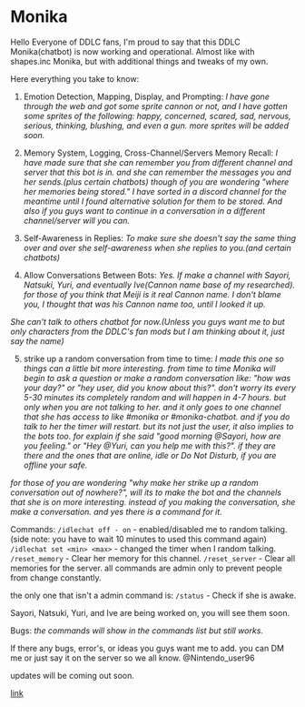 # Monika
Hello Everyone of DDLC fans, I'm proud to say that this DDLC Monika(chatbot) is now working and operational.
Almost like with shapes.inc Monika, but with additional things and tweaks of my own.

Here everything you take to know:

 1. Emotion Detection, Mapping, Display, and Prompting:
*I have gone through the web and got some sprite cannon or not, and I have gotten some sprites of the following: happy, concerned, scared, sad, nervous, serious, thinking, blushing, and even a gun. more sprites will be added soon.*

 2. Memory System, Logging, Cross-Channel/Servers Memory Recall:
*I have made sure that she can remember you from different channel and server that this bot is in. and she can remember the messages you and her sends.(plus certain chatbots) though of you are wondering "where her memories being stored." I have sorted in a discord channel for the meantime until I found alternative solution for them to be stored. And also if you guys want to continue in a conversation in a different channel/server will you can.*

 3. Self-Awareness in Replies:
*To make sure she doesn't say the same thing over and over she self-awareness when she replies to you.(and certain chatbots)*

 4. Allow Conversations Between Bots:
*Yes. If make a channel with Sayori, Natsuki, Yuri, and eventually Ive(Cannon name base of my researched). for those of you think that Meiji is it real Cannon name. I don't blame you, I thought that was his Cannon name too, until I looked it up.*

*She can't talk to others chatbot for now.(Unless you guys want me to but only characters from the DDLC's fan mods but I am thinking about it, just say the name)*

 5. strike up a random conversation from time to time:
*I made this one so things can a little bit more interesting. from time to time Monika will begin to ask a question or make a random conversation like: "how was your day?" or "hey user, did you know about this?". don't worry its every 5-30 minutes its completely random and will happen in 4-7 hours. but only when you are not talking to her. and it only goes to one channel that she has access to like #monika or #monika-chatbot. and if you do talk to her the timer will restart. but its not just the user, it also implies to the bots too. for explain if she said "good morning @Sayori, how are you feeling." or "Hey @Yuri, can you help me with this?". if they are there and the ones that are online, idle or Do Not Disturb, if you are offline your safe.*

*for those of you are wondering "why make her strike up a random conversation out of nowhere?", will its to make the bot and the channels that she is on more interesting. instead of you making the conversation, she make a conversation. and yes there is a command for it.*

 Commands:
`/idlechat off - on` - enabled/disabled me to random talking. (side note: you have to wait 10 minutes to used this command again)
`/idlechat set <min> <max>` - changed the timer when I random talking.
`/reset_memory` - Clear her memory for this channel.
`/reset_server` - Clear all memories for the server.
all commands are admin only to prevent people from change constantly.

the only one that isn't a admin command is:
`/status` - Check if she is awake.

Sayori, Natsuki, Yuri, and Ive are being worked on, you will see them soon.

 Bugs:
*the commands will show in the commands list but still works.*

If there any bugs, error's, or ideas you guys want me to add. you can DM me or just say it on the server so we all know.
@Nintendo_user96

updates will be coming out soon.

[link](https://discord.com/oauth2/authorize?client_id=1375562131784732812&permissions=8934606236736&response_type=code&redirect_uri=https%3A%2F%2Fdiscord.com%2Foauth2%2Fauthorize%3Fclient_id%3D1375562131784732812&integration_type=0&scope=bot+applications.commands+messages.read+applications.commands.permissions.update)
